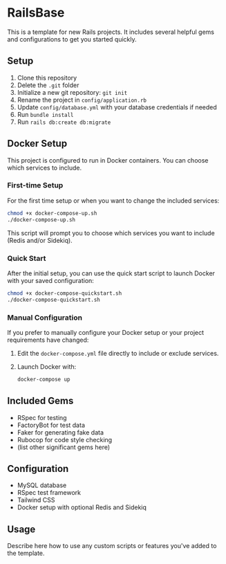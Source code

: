 # RailsBase

This is a template for new Rails projects. It includes several helpful gems and configurations to get you started quickly.

## Setup

1. Clone this repository
2. Delete the `.git` folder
3. Initialize a new git repository: `git init`
4. Rename the project in `config/application.rb`
5. Update `config/database.yml` with your database credentials if needed
6. Run `bundle install`
7. Run `rails db:create db:migrate`

## Docker Setup

This project is configured to run in Docker containers. You can choose which services to include.

### First-time Setup

For the first time setup or when you want to change the included services:

```bash
chmod +x docker-compose-up.sh
./docker-compose-up.sh
```

This script will prompt you to choose which services you want to include (Redis and/or Sidekiq).

### Quick Start

After the initial setup, you can use the quick start script to launch Docker with your saved configuration:

```bash
chmod +x docker-compose-quickstart.sh
./docker-compose-quickstart.sh
```

### Manual Configuration

If you prefer to manually configure your Docker setup or your project requirements have changed:

1. Edit the `docker-compose.yml` file directly to include or exclude services.
2. Launch Docker with:

   ```bash
   docker-compose up
   ```

## Included Gems

- RSpec for testing
- FactoryBot for test data
- Faker for generating fake data
- Rubocop for code style checking
- (list other significant gems here)

## Configuration

- MySQL database
- RSpec test framework
- Tailwind CSS
- Docker setup with optional Redis and Sidekiq

## Usage

Describe here how to use any custom scripts or features you've added to the template.
